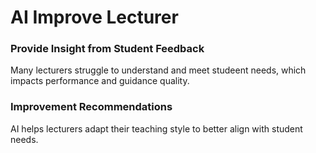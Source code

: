 # AI Improve Lecturer

### Provide Insight from Student Feedback
Many lecturers struggle to understand and meet studeent needs, which impacts performance and guidance quality.

### Improvement Recommendations
AI helps lecturers adapt their teaching style to better align with student needs.
